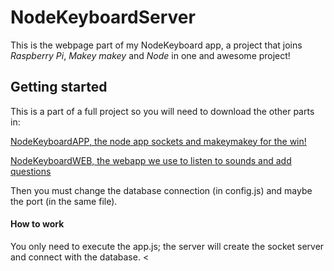 # NodeKeyboardServer #

This is the webpage part of my NodeKeyboard app, a project that joins _Raspberry Pi_, _Makey makey_ and _Node_ in one and awesome project! 

## Getting started ##

This is a part of a full project so you will need to download the other parts in:
  
[NodeKeyboardAPP, the node app sockets and makeymakey for the win!](https://github.com/LudoBermejo/NodeKeyboardAPP)

[NodeKeyboardWEB, the webapp we use to listen to sounds and add questions](https://github.com/LudoBermejo/NodeKeyboardWEB)

Then you must change the database connection (in config.js) and maybe the port (in the same file).

#### How to work

You only need to execute the app.js; the server will create the socket server and connect with the database. <

